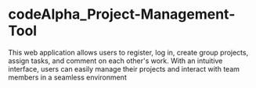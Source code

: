 # codeAlpha_Project-Management-Tool
This web application allows users to register, log in, create group projects, assign tasks, and comment on each other's work. With an intuitive interface, users can easily manage their projects and interact with team members in a seamless environment
